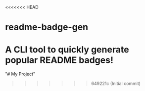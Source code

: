 <<<<<<< HEAD
# readme-badge-gen
A CLI tool to quickly generate popular README badges!
=======
"# My Project" 
>>>>>>> 649221c (Initial commit)
